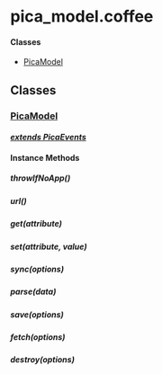 # pica\_model.coffee

#### Classes
  
* [PicaModel](#PicaModel)
  






## Classes
  
### <a name="PicaModel">[PicaModel](PicaModel)</a>
    
      
#### *[extends PicaEvents](#PicaEvents)*
      
    
    
    
    
#### Instance Methods
      
##### <a name="throwIfNoApp">throwIfNoApp()</a>

      
##### <a name="url">url()</a>

      
##### <a name="get">get(attribute)</a>

      
##### <a name="set">set(attribute, value)</a>

      
##### <a name="sync">sync(options)</a>

      
##### <a name="parse">parse(data)</a>

      
##### <a name="save">save(options)</a>

      
##### <a name="fetch">fetch(options)</a>

      
##### <a name="destroy">destroy(options)</a>

      
    
    
  



